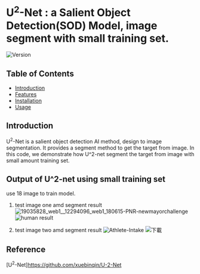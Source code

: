 # U<sup>2</sup>-Net : a Salient Object Detection(SOD) Model, image segment with small training set.

![Version](https://img.shields.io/badge/version-1.0.0-brightgreen.svg)

## Table of Contents

- [Introduction](#introduction)
- [Features](#features)
- [Installation](#installation)
- [Usage](#usage)

## Introduction
U<sup>2</sup>-Net is a salient object detection AI method, design to image segmentation. It provides a segment method to get the target from image.
In this code, we demonstrate how U^2-net segment the target from image with small amount training set.

## Output of U^2-net using small training set
use 18 image to train model.

1. test image one amd segment result
![19035828_web1__12294096_web1_180615-PNR-newmayorchallenge](https://github.com/user-attachments/assets/dfd4f2e1-1557-45ef-a617-e16ceeefc2e2)
![human result](https://github.com/user-attachments/assets/fae3e46e-1013-4048-b46a-572bd12055e5)

2. test image two amd segment result
![Athlete-Intake](https://github.com/user-attachments/assets/bc478602-c28f-4f58-a8b9-acc609b123ee)
![下載](https://github.com/user-attachments/assets/bb36cfdb-7869-4d92-b38f-a741c6849689)

## Reference
[U<sup>2</sup>-Net]<https://github.com/xuebinqin/U-2-Net>
